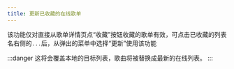 ```yaml
---
title: 更新已收藏的在线歌单
---
```


该功能仅对直接从歌单详情页点“收藏”按钮收藏的歌单有效，可点击已收藏的列表名右侧的`...`后，从弹出的菜单中选择“更新”使用该功能

:::danger
这将会覆盖本地的目标列表，歌曲将被替换成最新的在线列表。
:::
